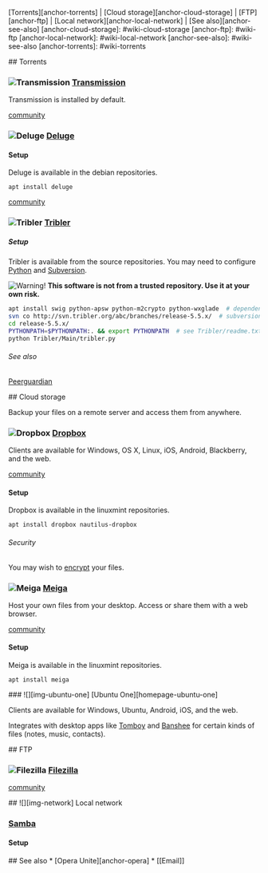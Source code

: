 [Torrents][anchor-torrents] | [Cloud storage][anchor-cloud-storage] | [FTP][anchor-ftp] | [Local network][anchor-local-network] | [See also][anchor-see-also]
[anchor-cloud-storage]: #wiki-cloud-storage
[anchor-ftp]: #wiki-ftp
[anchor-local-network]: #wiki-local-network
[anchor-see-also]: #wiki-see-also
[anchor-torrents]: #wiki-torrents


<a id="torrents"/>
## Torrents

### ![][img-transmission] [Transmission][homepage-transmission]

Transmission is installed by default.

[community][community-transmission]

### ![][img-deluge] [Deluge][homepage-deluge]

#### Setup

Deluge is available in the debian repositories.

`apt install deluge`

[community][community-deluge]

### ![][img-tribler] [Tribler][homepage-tribler]

##### Setup

Tribler is available from the source repositories.  You may need to configure [Python][anchor-python] and [Subversion][anchor-subversion].

![][emblem-warn] **This software is not from a trusted repository.  Use it at your own risk.**

````sh
apt install swig python-apsw python-m2crypto python-wxglade  # dependencies
svn co http://svn.tribler.org/abc/branches/release-5.5.x/  # subversion
cd release-5.5.x/
PYTHONPATH=$PYTHONPATH:. && export PYTHONPATH  # see Tribler/readme.txt
python Tribler/Main/tribler.py
````

###### See also

[Peerguardian][anchor-peerguardian]

<a id="cloud-storage"/>
## Cloud storage

Backup your files on a remote server and access them from anywhere.

### ![][img-dropbox] [Dropbox][homepage-dropbox]

Clients are available for Windows, OS X, Linux, iOS, Android, Blackberry, and the web.

[community][community-dropbox]

#### Setup

Dropbox is available in the linuxmint repositories.

`apt install dropbox nautilus-dropbox`

###### Security

You may wish to [encrypt][anchor-encryption] your files.

### ![][img-meiga] [Meiga][homepage-meiga]

Host your own files from your desktop.  Access or share them with a web browser.

[community][community-meiga]

#### Setup

Meiga is available in the linuxmint repositories.

`apt install meiga`

<a id="ubuntu-one" />
### ![][img-ubuntu-one] [Ubuntu One][homepage-ubuntu-one]

Clients are available for Windows, Ubuntu, Android, iOS, and the web.  

Integrates with desktop apps like [Tomboy][anchor-tomboy] and [Banshee][anchor-banshee] for certain kinds of files (notes, music, contacts).

<a id="ftp"/>
## FTP

### ![][img-filezilla] [Filezilla][homepage-filezilla]

[community][community-filezilla]

<a id="local-network"/>
## ![][img-network] Local network

### [Samba][homepage-samba]

#### Setup

<a id="see-also"/>
## See also
* [Opera Unite][anchor-opera]
* [[Email]]


[anchor-banshee]: Audio-&-Video#wiki-banshee
[anchor-encryption]: Security#wiki-encryption
[anchor-opera]: Browsers#wiki-opera
[anchor-peerguardian]: Security#wiki-peerguardian
[anchor-python]: Programming#wiki-python
[anchor-subversion]: Programming#wiki-subversion
[anchor-tomboy]: Office#wiki-tomboy

[community-deluge]: http://community.linuxmint.com/software/view/deluge
[community-dropbox]: http://community.linuxmint.com/software/view/dropbox
[community-filezilla]: http://community.linuxmint.com/software/view/filezilla
[community-meiga]: http://community.linuxmint.com/software/view/meiga
[community-transmission]: http://community.linuxmint.com/software/view/transmission

[emblem-warn]: image/emblem-warn.png "Warning!"

[homepage-deluge]: http://deluge-torrent.org/
[homepage-dropbox]: https://www.dropbox.com
[homepage-filezilla]: http://filezilla-project.org/
[homepage-meiga]: http://meiga.igalia.com/
[homepage-samba]: http://www.samba.org/
[homepage-transmission]: http://www.transmissionbt.com/
[homepage-tribler]: http://www.tribler.org/
[homepage-ubuntu-one]: https://one.ubuntu.com/

[img-deluge]: image/deluge.png "Deluge"
[img-dropbox]: image/dropbox.png "Dropbox"
[img-filezilla]: image/filezilla.png "Filezilla"
[img-meiga]: image/meiga.png "Meiga"
[img-network]: image/folder-remote.png "Network"
[img-transmission]: image/transmission.png "Transmission"
[img-tribler]: image/tribler.png "Tribler"
[img-ubuntu-one]: image/ubuntu-one.png "Ubuntu One"